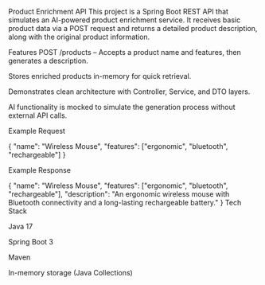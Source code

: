 Product Enrichment API
This project is a Spring Boot REST API that simulates an AI-powered product enrichment service.
It receives basic product data via a POST request and returns a detailed product description, along with the original product information.

Features
POST /products – Accepts a product name and features, then generates a description.

Stores enriched products in-memory for quick retrieval.

Demonstrates clean architecture with Controller, Service, and DTO layers.

AI functionality is mocked to simulate the generation process without external API calls.

Example Request

{
  "name": "Wireless Mouse",
  "features": ["ergonomic", "bluetooth", "rechargeable"]
}

Example Response

{
  "name": "Wireless Mouse",
  "features": ["ergonomic", "bluetooth", "rechargeable"],
  "description": "An ergonomic wireless mouse with Bluetooth connectivity and a long-lasting rechargeable battery."
}
Tech Stack

Java 17

Spring Boot 3

Maven

In-memory storage (Java Collections)

